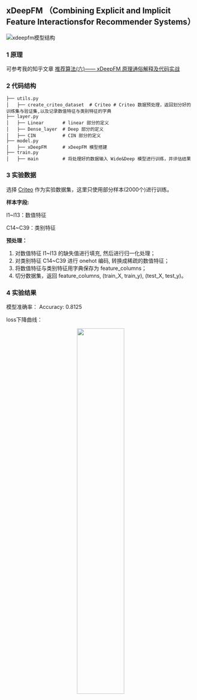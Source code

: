 ## xDeepFM （Combining Explicit and Implicit Feature Interactionsfor Recommender Systems）

![xdeepfm模型结构](https://cdn.jsdelivr.net/gh/jc-LeeHub/Recommend-System-tf2.0@master/image/xdeepfm.png)


### 1 原理

可参考我的知乎文章 [推荐算法(六)—— xDeepFM 原理通俗解释及代码实战](https://zhuanlan.zhihu.com/p/371849616)

### 2 代码结构

```shell
├── utils.py   
│   ├── create_criteo_dataset  # Criteo # Criteo 数据预处理，返回划分好的训练集与验证集,以及记录数值特征与类别特征的字典
├── layer.py  
│   ├── Linear       # linear 部分的定义
│   ├── Dense_layer  # Deep 部分的定义
│   ├── CIN          # CIN 部分的定义
├── model.py  
│   ├── xDeepFM      # xDeepFM 模型搭建
├── train.py 
│   ├── main         # 将处理好的数据输入 Wide&Deep 模型进行训练，并评估结果
```

### 3 实验数据

选择 [Criteo](https://github.com/jc-LeeHub/Recommend-System-TF2.0/blob/master/Data/train.txt) 作为实验数据集，这里只使用部分样本(2000个)进行训练。

**样本字段:**

I1~I13：数值特征

C14~C39：类别特征

**预处理：**
1. 对数值特征 I1~I13 的缺失值进行填充, 然后进行归一化处理；
2. 对类别特征 C14~C39 进行 onehot 编码, 转换成稀疏的数值特征；
3. 将数值特征与类别特征用字典保存为 feature_columns；
3. 切分数据集，返回 feature_columns, (train_X, train_y), (test_X, test_y)。

### 4 实验结果

模型准确率： Accuracy: 0.8125

loss下降曲线：

<div align=center><img src="https://cdn.jsdelivr.net/gh/jc-LeeHub/Recommend-System-tf2.0@master/image/xdeepfm_loss.png" width="50%;" style="float:center"/></div>
